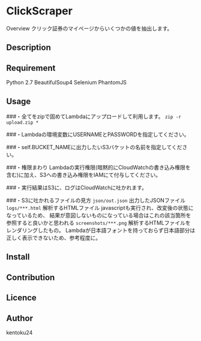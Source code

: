 ClickScraper
====

Overview
クリック証券のマイページからいくつかの値を抽出します。

## Description

## Requirement
Python 2.7
BeautifulSoup4
Selenium
PhantomJS

## Usage

###・全てをzipで固めてLambdaにアップロードして利用します。
    `zip -r upload.zip *`

###・Lambdaの環境変数にUSERNAMEとPASSWORDを指定してください。

###・self.BUCKET_NAMEに出力したいS3バケットの名前を指定してください。

###・権限まわり
  Lambdaの実行権限(暗黙的にCloudWatchの書き込み権限を含む)に加え、S3への書き込み権限をIAMにて付与してください。

###・実行結果はS3に、ログはCloudWatchに吐かれます。

###・S3に吐かれるファイルの見方
`json/out.json`
      出力したJSONファイル
`logs/***.html`
      解析するHTMLファイル javascriptも実行され、改変後の状態になっているため、
      結果が意図しないものになっている場合はこれの該当箇所を参照すると良いかと思われる
`screenshots/***.png`
      解析するHTMLファイルをレンダリングしたもの。
      Lambdaが日本語フォントを持っておらず日本語部分は正しく表示できないため、参考程度に。

## Install

## Contribution

## Licence

## Author

kentoku24
